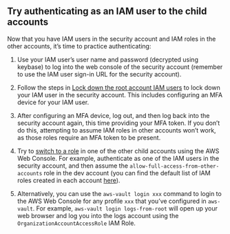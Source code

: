 ## Try authenticating as an IAM user to the child accounts

Now that you have IAM users in the security account and IAM roles in the other accounts, it’s time to practice
authenticating:

1.  Use your IAM user’s user name and password (decrypted using keybase) to log into the web console of the security
    account (remember to use the IAM user sign-in URL for the security account).

2.  Follow the steps in [Lock down the root account IAM users](#lock_down_iam_users) to lock down your IAM user in the security account. This includes
    configuring an MFA device for your IAM user.

3.  After configuring an MFA device, log out, and then log back into the security account again, this time providing your
    MFA token. If you don’t do this, attempting to assume IAM roles in other accounts won’t work, as those roles require
    an MFA token to be present.

4.  Try to [switch to a role](https://docs.aws.amazon.com/IAM/latest/UserGuide/id_roles_use_switch-role-console.html) in
    one of the other child accounts using the AWS Web Console. For example, authenticate as one of the IAM users in the
    security account, and then assume the `allow-full-access-from-other-accounts` role in the dev account (you can find
    the default list of IAM roles created in each account
    [here](https://github.com/gruntwork-io/module-security/tree/master/modules/cross-account-iam-roles#resources-created)).

5.  Alternatively, you can use the `aws-vault login xxx` command to login to the AWS Web Console for any profile `xxx`
    that you’ve configured in `aws-vault`. For example, `aws-vault login logs-from-root` will open up your web browser
    and log you into the logs account using the `OrganizationAccountAccessRole` IAM Role.



<!-- ##DOCS-SOURCER-START
{"sourcePlugin":"Service Catalog Reference","hash":"7355c8f75a935b06bdf255f6ff60f3f4"}
##DOCS-SOURCER-END -->
